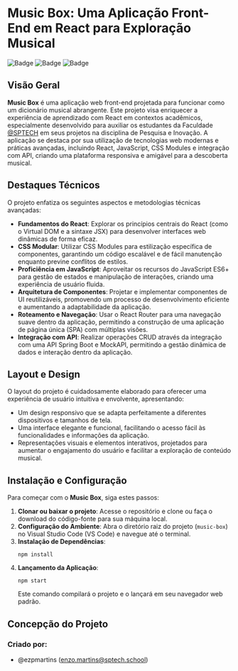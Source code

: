 # Music Box: Uma Aplicação Front-End em React para Exploração Musical

![Badge](https://img.shields.io/badge/Code-react-0366d6?&logo=react) 
![Badge](https://img.shields.io/badge/Figma-layout-76608a?&logo=api)
![Badge](https://img.shields.io/badge/API-integration-4c9d1f?&logo=api)


## Visão Geral
**Music Box** é uma aplicação web front-end projetada para funcionar como um dicionário musical abrangente. Este projeto visa enriquecer a experiência de aprendizado com React em contextos acadêmicos, especialmente desenvolvido para auxiliar os estudantes da Faculdade [@SPTECH](https://github.com/BandTec) em seus projetos na disciplina de Pesquisa e Inovação. A aplicação se destaca por sua utilização de tecnologias web modernas e práticas avançadas, incluindo React, JavaScript, CSS Modules e integração com API, criando uma plataforma responsiva e amigável para a descoberta musical.

## Destaques Técnicos
O projeto enfatiza os seguintes aspectos e metodologias técnicas avançadas:
- **Fundamentos do React**: Explorar os princípios centrais do React (como o Virtual DOM e a sintaxe JSX) para desenvolver interfaces web dinâmicas de forma eficaz.
- **CSS Modular**: Utilizar CSS Modules para estilização específica de componentes, garantindo um código escalável e de fácil manutenção enquanto previne conflitos de estilos.
- **Proficiência em JavaScript**: Aproveitar os recursos do JavaScript ES6+ para gestão de estados e manipulação de interações, criando uma experiência de usuário fluida.
- **Arquitetura de Componentes**: Projetar e implementar componentes de UI reutilizáveis, promovendo um processo de desenvolvimento eficiente e aumentando a adaptabilidade da aplicação.
- **Roteamento e Navegação**: Usar o React Router para uma navegação suave dentro da aplicação, permitindo a construção de uma aplicação de página única (SPA) com múltiplas visões.
- **Integração com API**: Realizar operações CRUD através da integração com uma API Spring Boot e MockAPI, permitindo a gestão dinâmica de dados e interação dentro da aplicação.
  

## Layout e Design
O layout do projeto é cuidadosamente elaborado para oferecer uma experiência de usuário intuitiva e envolvente, apresentando:
- Um design responsivo que se adapta perfeitamente a diferentes dispositivos e tamanhos de tela.
- Uma interface elegante e funcional, facilitando o acesso fácil às funcionalidades e informações da aplicação.
- Representações visuais e elementos interativos, projetados para aumentar o engajamento do usuário e facilitar a exploração de conteúdo musical.

## Instalação e Configuração
Para começar com o **Music Box**, siga estes passos:
1. **Clonar ou baixar o projeto**: Acesse o repositório e clone ou faça o download do código-fonte para sua máquina local.
2. **Configuração do Ambiente**: Abra o diretório raiz do projeto (`music-box`) no Visual Studio Code (VS Code) e navegue até o terminal.
3. **Instalação de Dependências**:
    ```
    npm install
    ```
4. **Lançamento da Aplicação**:
    ```
    npm start
    ```
    Este comando compilará o projeto e o lançará em seu navegador web padrão.

## Concepção do Projeto
### Criado por:
- @ezpmartins (enzo.martins@sptech.school)
